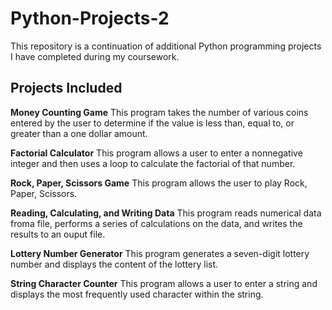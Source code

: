 # Python-Projects-2

This repository is a continuation of additional Python programming projects I have completed during my coursework.

## Projects Included

**Money Counting Game**
This program takes the number of various coins entered by the user to determine if the value is less than, equal to, or greater than a one dollar amount. 

**Factorial Calculator**
This program allows a user to enter a nonnegative integer and then uses a loop to calculate the factorial of that number. 

**Rock, Paper, Scissors Game**
This program allows the user to play Rock, Paper, Scissors. 

**Reading, Calculating, and Writing Data**
This program reads numerical data froma file, performs a series of calculations on the data, and writes the results to an ouput file.

**Lottery Number Generator**
This program generates a seven-digit lottery number and displays the content of the lottery list. 

**String Character Counter**
This program allows a user to enter a string and displays the most frequently used character within the string. 
